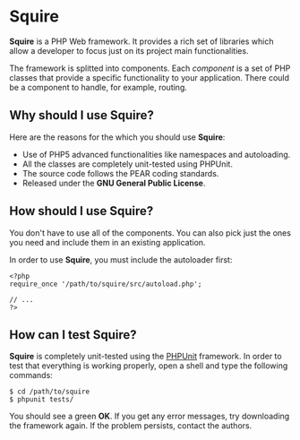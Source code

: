 Squire
======

**Squire** is a PHP Web framework. It provides a rich set of libraries which
allow a developer to focus just on its project main functionalities.

The framework is splitted into components. Each *component* is a set of PHP
classes that provide a specific functionality to your application. There
could be a component to handle, for example, routing.

Why should I use Squire?
------------------------

Here are the reasons for the which you should use **Squire**:

   * Use of PHP5 advanced functionalities like namespaces and autoloading.
   * All the classes are completely unit-tested using PHPUnit.
   * The source code follows the PEAR coding standards.
   * Released under the **GNU General Public License**.

How should I use Squire?
------------------------

You don't have to use all of the components. You can also pick just the ones
you need and include them in an existing application.

In order to use **Squire**, you must include the autoloader first:

	<?php
	require_once '/path/to/squire/src/autoload.php';
	
	// ...
	?>

How can I test Squire?
----------------------

**Squire** is completely unit-tested using the [PHPUnit](http://phpun.it)
framework. In order to test that everything is working properly, open a shell
and type the following commands:

	$ cd /path/to/squire
	$ phpunit tests/

You should see a green **OK**. If you get any error messages, try downloading
the framework again. If the problem persists, contact the authors.

